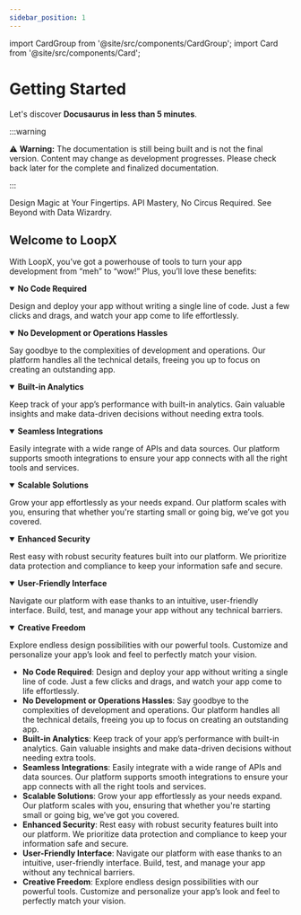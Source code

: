 ```yaml
---
sidebar_position: 1
---
```


import CardGroup from '@site/src/components/CardGroup';
import Card from '@site/src/components/Card';

# Getting Started

Let's discover **Docusaurus in less than 5 minutes**.

:::warning

⚠️ **Warning:** The documentation is still being built and is not the final version. Content may change as development progresses. Please check back later for the complete and finalized documentation.

:::

<CardGroup>
  <Card
    title="Experience Layer"
    href="/docs/experience-layer/flow-builder"
    icon="../static/img/experiment.svg"
  >
    Design Magic at Your Fingertips.
  </Card>
  <Card
    title="Extensions Layer"
    href="/docs/extensions-layer/providers"
    icon="/static/img/electrical_services.svg"
  >
    API Mastery, No Circus Required.
  </Card>
  <Card
    title="Insights Layer"
    href="/docs/insights-layer/data-work-bench"
    icon="/static/img/search_insights.svg"
  >
    See Beyond with Data Wizardry.
  </Card>
</CardGroup>

## Welcome to LoopX

With LoopX, you’ve got a powerhouse of tools to turn your app development from “meh” to “wow!” Plus, you’ll love these benefits:

<details open>
  <summary><strong>No Code Required</strong></summary>

Design and deploy your app without writing a single line of code. Just a few clicks and drags, and watch your app come to life effortlessly.

</details>

<details open>
  <summary><strong>No Development or Operations Hassles</strong></summary>

Say goodbye to the complexities of development and operations. Our platform handles all the technical details, freeing you up to focus on creating an outstanding app.

</details>

<details open>
  <summary><strong>Built-in Analytics</strong></summary>

Keep track of your app’s performance with built-in analytics. Gain valuable insights and make data-driven decisions without needing extra tools.

</details>

<details open>
  <summary><strong>Seamless Integrations</strong></summary>

Easily integrate with a wide range of APIs and data sources. Our platform supports smooth integrations to ensure your app connects with all the right tools and services.

</details>

<details open>
  <summary><strong>Scalable Solutions</strong></summary>

Grow your app effortlessly as your needs expand. Our platform scales with you, ensuring that whether you're starting small or going big, we’ve got you covered.

</details>

<details open>
  <summary><strong>Enhanced Security</strong></summary>

Rest easy with robust security features built into our platform. We prioritize data protection and compliance to keep your information safe and secure.

</details>

<details open>
  <summary><strong>User-Friendly Interface</strong></summary>

Navigate our platform with ease thanks to an intuitive, user-friendly interface. Build, test, and manage your app without any technical barriers.

</details>

<details open>
  <summary><strong>Creative Freedom</strong></summary>

Explore endless design possibilities with our powerful tools. Customize and personalize your app’s look and feel to perfectly match your vision.

</details>

- **No Code Required**: Design and deploy your app without writing a single line of code. Just a few clicks and drags, and watch your app come to life effortlessly.
- **No Development or Operations Hassles**: Say goodbye to the complexities of development and operations. Our platform handles all the technical details, freeing you up to focus on creating an outstanding app.
- **Built-in Analytics**: Keep track of your app’s performance with built-in analytics. Gain valuable insights and make data-driven decisions without needing extra tools.
- **Seamless Integrations**: Easily integrate with a wide range of APIs and data sources. Our platform supports smooth integrations to ensure your app connects with all the right tools and services.
- **Scalable Solutions**: Grow your app effortlessly as your needs expand. Our platform scales with you, ensuring that whether you're starting small or going big, we’ve got you covered.
- **Enhanced Security**: Rest easy with robust security features built into our platform. We prioritize data protection and compliance to keep your information safe and secure.
- **User-Friendly Interface**: Navigate our platform with ease thanks to an intuitive, user-friendly interface. Build, test, and manage your app without any technical barriers.
- **Creative Freedom**: Explore endless design possibilities with our powerful tools. Customize and personalize your app’s look and feel to perfectly match your vision.

